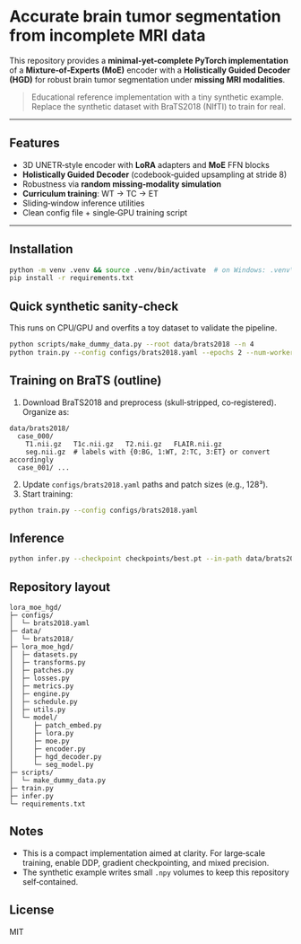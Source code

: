 # Accurate brain tumor segmentation from incomplete MRI data

This repository provides a **minimal-yet-complete PyTorch implementation** of a **Mixture‑of‑Experts (MoE)** encoder with a **Holistically Guided Decoder (HGD)** for robust brain tumor segmentation under **missing MRI modalities**.

> Educational reference implementation with a tiny synthetic example. Replace the synthetic dataset with BraTS2018 (NIfTI) to train for real.

---

## Features
- 3D UNETR‑style encoder with **LoRA** adapters and **MoE** FFN blocks
- **Holistically Guided Decoder** (codebook‑guided upsampling at stride 8)
- Robustness via **random missing‑modality simulation**
- **Curriculum training**: WT → TC → ET
- Sliding‑window inference utilities
- Clean config file + single‑GPU training script

---

## Installation
```bash
python -m venv .venv && source .venv/bin/activate  # on Windows: .venv\Scripts\activate
pip install -r requirements.txt
```

## Quick synthetic sanity‑check
This runs on CPU/GPU and overfits a toy dataset to validate the pipeline.
```bash
python scripts/make_dummy_data.py --root data/brats2018 --n 4
python train.py --config configs/brats2018.yaml --epochs 2 --num-workers 0
```

## Training on BraTS (outline)
1. Download BraTS2018 and preprocess (skull‑stripped, co‑registered). Organize as:
```
data/brats2018/
  case_000/
    T1.nii.gz   T1c.nii.gz   T2.nii.gz   FLAIR.nii.gz
    seg.nii.gz  # labels with {0:BG, 1:WT, 2:TC, 3:ET} or convert accordingly
  case_001/ ...
```
2. Update `configs/brats2018.yaml` paths and patch sizes (e.g., 128³).  
3. Start training:
```bash
python train.py --config configs/brats2018.yaml
```

## Inference
```bash
python infer.py --checkpoint checkpoints/best.pt --in-path data/brats2018/case_000 --out-path outputs/case_000
```

## Repository layout
```
lora_moe_hgd/
├─ configs/
│  └─ brats2018.yaml
├─ data/
│  └─ brats2018/
├─ lora_moe_hgd/
│  ├─ datasets.py
│  ├─ transforms.py
│  ├─ patches.py
│  ├─ losses.py
│  ├─ metrics.py
│  ├─ engine.py
│  ├─ schedule.py
│  ├─ utils.py
│  └─ model/
│     ├─ patch_embed.py
│     ├─ lora.py
│     ├─ moe.py
│     ├─ encoder.py
│     ├─ hgd_decoder.py
│     └─ seg_model.py
├─ scripts/
│  └─ make_dummy_data.py
├─ train.py
├─ infer.py
└─ requirements.txt
```

## Notes
- This is a compact implementation aimed at clarity. For large‑scale training, enable DDP, gradient checkpointing, and mixed precision.  
- The synthetic example writes small `.npy` volumes to keep this repository self‑contained.

## License
MIT
